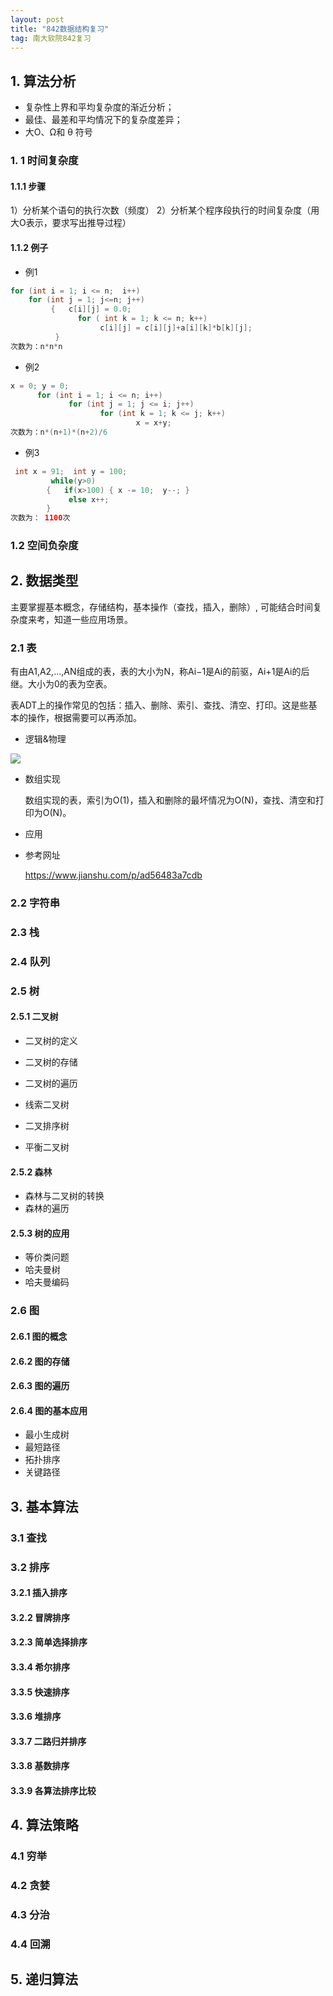```yaml
---
layout: post
title: "842数据结构复习"
tag: 南大软院842复习
---
```


 ## 1. 算法分析

- 复杂性上界和平均复杂度的渐近分析；
- 最佳、最差和平均情况下的复杂度差异；
- 大O、Ω和 θ 符号 

### 1. 1 时间复杂度

#### 1.1.1 步骤

1）分析某个语句的执行次数（频度）
2）分析某个程序段执行的时间复杂度（用大O表示，要求写出推导过程）

#### 1.1.2 例子

- 例1

~~~java
for (int i = 1; i <= n;  i++)
    for (int j = 1; j<=n; j++)
         {   c[i][j] = 0.0;
               for ( int k = 1; k <= n; k++)
                    c[i][j] = c[i][j]+a[i][k]*b[k][j];
          }
次数为：n*n*n
~~~

- 例2

~~~java
x = 0; y = 0;
      for (int i = 1; i <= n; i++)
             for (int j = 1; j <= i; j++)
                    for (int k = 1; k <= j; k++)
                            x = x+y;
次数为：n*(n+1)*(n+2)/6                             
~~~

- 例3

~~~java
 int x = 91;  int y = 100;
         while(y>0)
        {   if(x>100) { x -= 10;  y--; }
             else x++;
        }
次数为： 1100次
~~~



### 1.2  空间负杂度



## 2. 数据类型

主要掌握基本概念，存储结构，基本操作（查找，插入，删除）, 可能结合时间复杂度来考，知道一些应用场景。

### 2.1 表

有由A1,A2,...,AN组成的表，表的大小为N，称Ai−1是Ai的前驱，Ai+1是Ai的后继。大小为0的表为空表。

表ADT上的操作常见的包括：插入、删除、索引、查找、清空、打印。这是些基本的操作，根据需要可以再添加。

- 逻辑&物理

![](https://ws1.sinaimg.cn/large/e93305edgy1fwewyucnurj20e705aaa6.jpg)

- 数组实现

  数组实现的表，索引为O(1)，插入和删除的最坏情况为O(N)，查找、清空和打印为O(N)。

- 应用

- 参考网址

  <https://www.jianshu.com/p/ad56483a7cdb>



### 2.2 字符串

### 2.3 栈

### 2.4 队列

### 2.5 树

#### 2.5.1 二叉树

- 二叉树的定义
- 二叉树的存储
- 二叉树的遍历

- 线索二叉树
- 二叉排序树
- 平衡二叉树

#### 2.5.2 森林

- 森林与二叉树的转换
- 森林的遍历

#### 2.5.3 树的应用

- 等价类问题
- 哈夫曼树
- 哈夫曼编码

### 2.6 图

#### 2.6.1 图的概念

#### 2.6.2 图的存储

#### 2.6.3 图的遍历

#### 2.6.4 图的基本应用

- 最小生成树
- 最短路径
- 拓扑排序
- 关键路径


## 3. 基本算法

### 3.1 查找

### 3.2 排序 

#### 3.2.1 插入排序

#### 3.2.2 冒牌排序

#### 3.2.3 简单选择排序

#### 3.3.4 希尔排序

#### 3.3.5 快速排序

#### 3.3.6 堆排序

#### 3.3.7 二路归并排序

#### 3.3.8 基数排序

#### 3.3.9 各算法排序比较



## 4. 算法策略

### 4.1 穷举

### 4.2 贪婪

### 4.3 分治

### 4.4 回溯





## 5. 递归算法









